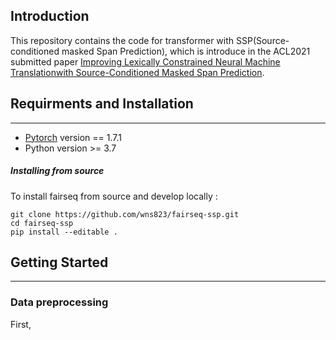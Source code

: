 ## Introduction
This repository contains the code for transformer with SSP(Source-conditioned masked Span Prediction), which is introduce in the ACL2021 submitted paper [Improving Lexically Constrained Neural Machine Translationwith Source-Conditioned Masked Span Prediction]().

## Requirments and Installation
------------
- [Pytorch](https://pytorch.org) version == 1.7.1
- Python version >= 3.7

##### Installing from source

To install fairseq from source and develop locally :
```
git clone https://github.com/wns823/fairseq-ssp.git
cd fairseq-ssp
pip install --editable .
```

## Getting Started
------------
### Data preprocessing
First,
